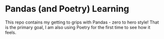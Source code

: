 # Pandas (and Poetry) Learning

This repo contains my getting to grips with Pandas - zero to hero style! That is the primary goal, I am also using Poetry for the first time to see how it feels.